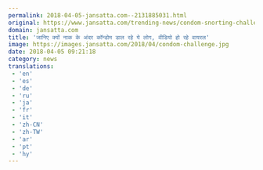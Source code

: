 ```yaml
---
permalink: 2018-04-05-jansatta.com--2131885031.html
original: https://www.jansatta.com/trending-news/condom-snorting-challenge-goes-viral-on-youtube-again/622333/
domain: jansatta.com
title: 'जानिए क्यों नाक के अंदर कॉन्डोम डाल रहे ये लोग, वीडियो हो रहे वायरल'
image: https://images.jansatta.com/2018/04/condom-challenge.jpg
date: 2018-04-05 09:21:18
category: news
translations: 
 - 'en'
 - 'es'
 - 'de'
 - 'ru'
 - 'ja'
 - 'fr'
 - 'it'
 - 'zh-CN'
 - 'zh-TW'
 - 'ar'
 - 'pt'
 - 'hy'
---
```


